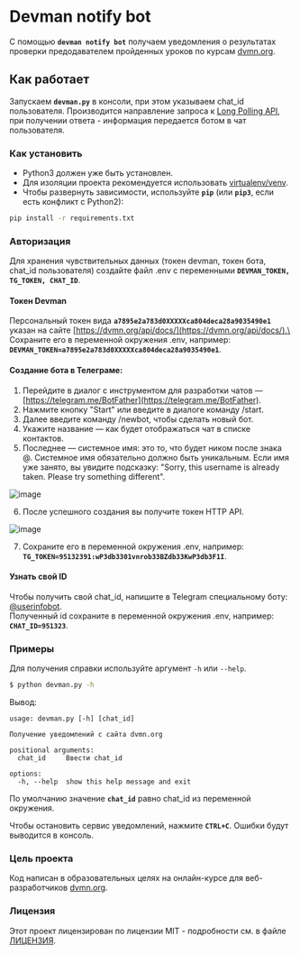 # Devman notify bot 
С помощью **`devman notify bot`** получаем уведомления о результатах проверки предодавателем пройденных 
уроков по курсам  [dvmn.org](https://dvmn.org).  

## Как работает
Запускаем **`devman.py`** в консоли, при этом указываем chat_id пользователя. Производится направление запроса к [Long 
Polling API](https://dvmn.org/api/docs/), при получении ответа - информация передается ботом в чат пользователя. 

### Как установить
* Python3 должен уже быть установлен.
* Для изоляции проекта рекомендуется использовать [virtualenv/venv](https://docs.python.org/3/library/venv.html).
* Чтобы развернуть зависимости, используйте **`pip`** (или **`pip3`**, если есть конфликт с Python2):

```bash
pip install -r requirements.txt
```
### Авторизация
Для хранения чувствительных данных (токен devman, токен бота, chat_id пользователя) создайте файл .env 
с переменными **`DEVMAN_TOKEN, TG_TOKEN, CHAT_ID`**.

#### Токен Devman
Персональный токен вида **`a7895e2a783d0XXXXXca804deca28a9035490e1`** указан на 
сайте [https://dvmn.org/api/docs/](https://dvmn.org/api/docs/).\
Сохраните его в переменной окружения .env, например:
**```DEVMAN_TOKEN=a7895e2a783d0XXXXXca804deca28a9035490e1```**.

#### Создание бота в Телеграме:

1. Перейдите в диалог с инструментом для разработки чатов — [https://telegram.me/BotFather](https://telegram.me/BotFather).
2. Нажмите кнопку "Start" или введите в диалоге команду /start.
3. Далее введите команду /newbot, чтобы сделать новый бот.
4. Укажите название — как будет отображаться чат в списке контактов.
5. Последнее — системное имя: это то, что будет ником после знака @. 
Cистемное имя обязательно должно быть уникальным. Если имя уже занято, вы увидите подсказку: "Sorry, this username is already taken. 
Please try something different".

![image](https://developers.sber.ru/help/assets/ideal-img/telegram-chat-bot.32e2f94.941.png)

6. После успешного создания вы получите токен HTTP API. 

![image](https://developers.sber.ru/help/assets/ideal-img/ti1.12da233.939.png)

7. Сохраните его в переменной окружения .env, например:
**```TG_TOKEN=95132391:wP3db3301vnrob33BZdb33KwP3db3F1I```**.

#### Узнать свой ID
Чтобы получить свой chat_id, напишите в Telegram специальному боту: [@userinfobot](https://telegram.me/userinfobot).\
Полученный id сохраните в переменной окружения .env, например:
**```CHAT_ID=951323```**.

### Примеры
Для получения справки используйте аргумент ```-h``` или ```--help```.
 
```bash
$ python devman.py -h
```
Вывод:
```
usage: devman.py [-h] [chat_id]

Получение уведомлений с сайта dvmn.org

positional arguments:
  chat_id     Ввести chat_id

options:
  -h, --help  show this help message and exit
```
По умолчанию значение **`chat_id`** равно chat_id из переменной окружения.

Чтобы остановить сервис уведомлений, нажмите **`CTRL+C`**.
Ошибки будут выводится в консоль.

### Цель проекта

Код написан в образовательных целях на онлайн-курсе для веб-разработчиков [dvmn.org](https://dvmn.org).

### Лицензия

Этот проект лицензирован по лицензии MIT - подробности см. в файле [ЛИЦЕНЗИЯ](LICENSE).
